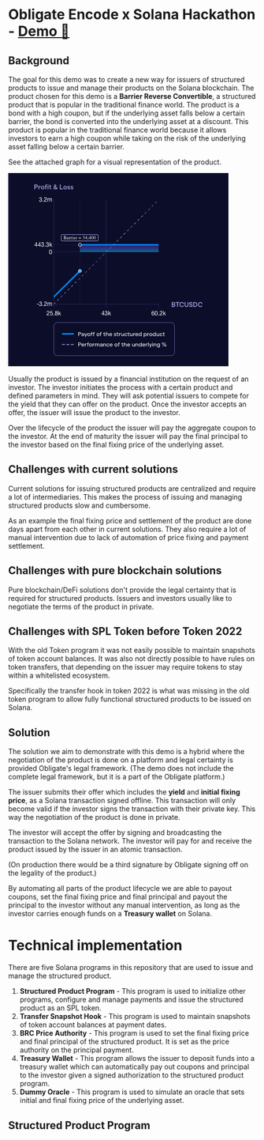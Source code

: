 # Obligate Encode x Solana Hackathon - **[Demo :rocket:](https://encode-solana-hackathon.obligate.com)**

## Background
The goal for this demo was to create a new way for issuers of structured products to issue
and manage their products on the Solana blockchain.
The product chosen for this demo is a **Barrier Reverse Convertible**,
a structured product that is popular in the traditional finance world.
The product is a bond with a high coupon, but if the underlying asset falls
below a certain barrier, the bond is converted into the underlying asset at a discount.
This product is popular in the traditional finance world because it allows investors to
earn a high coupon while taking on the risk of the underlying asset falling below a
certain barrier.

See the attached graph for a visual representation of the product.

![graph.png](assets/graph.png)

Usually the product is issued by a financial institution on the request of an investor.
The investor initiates the process with a certain product and defined parameters in mind.
They will ask potential issuers to compete for the yield that they can offer on the product.
Once the investor accepts an offer, the issuer will issue the product to the investor.

Over the lifecycle of the product the issuer will pay the aggregate coupon to the investor.
At the end of maturity the issuer will pay the final principal to the investor based
on the final fixing price of the underlying asset.


## Challenges with current solutions
Current solutions for issuing structured products are centralized and require a lot of 
intermediaries. This makes the process of issuing and managing structured products slow and cumbersome.

As an example the final fixing price and settlement of the product are done days apart from each other
in current solutions. They also require a lot of manual intervention due to lack of automation
of price fixing and payment settlement.

## Challenges with pure blockchain solutions
Pure blockchain/DeFi solutions don't provide the legal certainty that is required for structured products.
Issuers and investors usually like to negotiate the terms of the product in private.

## Challenges with SPL Token before Token 2022
With the old Token program it was not easily possible to maintain snapshots of token account balances.
It was also not directly possible to have rules on token transfers, that depending on the issuer may require
tokens to stay within a whitelisted ecosystem.

Specifically the transfer hook in token 2022 is what was missing in the old token program to allow fully 
functional structured products to be issued on Solana.

## Solution
The solution we aim to demonstrate with this demo is a hybrid where the negotiation of the product
is done on a platform and legal certainty is provided Obligate's legal framework.
(The demo does not include the complete legal framework, but it is a part of the Obligate platform.)

The issuer submits their offer which includes the **yield** and **initial fixing price**, 
as a Solana transaction signed offline. This transaction will only become valid if the investor
signs the transaction with their private key. 
This way the negotiation of the product is done in private.

The investor will accept the offer by signing and broadcasting the transaction to the Solana network.
The investor will pay for and receive the product issued by the issuer in an atomic transaction.

(On production there would be a third signature by Obligate signing off on the legality of the product.)

By automating all parts of the product lifecycle we are able to payout coupons, set the final fixing price 
and final principal and payout the principal to the investor without any manual intervention, as long as the
investor carries enough funds on a **Treasury wallet** on Solana.

# Technical implementation

There are five Solana programs in this repository that are used to issue and manage the structured product.

1. **Structured Product Program** - This program is used to initialize other programs, configure and manage payments and issue the structured product as an SPL token.
2. **Transfer Snapshot Hook** - This program is used to maintain snapshots of token account balances at payment dates.
3. **BRC Price Authority** - This program is used to set the final fixing price and final principal of the structured product. It is set as the price authority on the principal payment.
4. **Treasury Wallet** - This program allows the issuer to deposit funds into a treasury wallet which can automatically pay out coupons and principal to the investor given a signed authorization to the structured product program.
5. **Dummy Oracle** - This program is used to simulate an oracle that sets initial and final fixing price of the underlying asset.


## Structured Product Program
